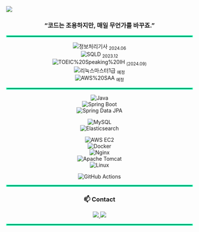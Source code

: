 <!-- 상단 헤더 -->
<img src="https://capsule-render.vercel.app/api?type=waving&color=auto&height=280&section=header&text=Hi!%20%F0%9F%91%8B%20I%20am%20Seunghyun!&fontSize=67" />

<!-- 소개글 -->
<div align="center">
<h3><strong>“코드는 조용하지만, 매일 무언가를 바꾸죠.”</strong></h3>
</div>

<hr style="border: 2px solid #00FFA8;"/>

<!-- 자격증 -->
<div align="center">

![정보처리기사](https://img.shields.io/badge/정보처리기사-0056D2?style=for-the-badge&logoColor=white) <sub>2024.06</sub>  
![SQLD](https://img.shields.io/badge/SQLD-336791?style=for-the-badge&logo=postgresql&logoColor=white) <sub>2023.12</sub>  
![TOEIC%20Speaking%20IH](https://img.shields.io/badge/TOEIC%20Speaking-IH-1F8ACB?style=for-the-badge&logo=testinglibrary&logoColor=white) <sub>(2024.09)</sub>  
![리눅스마스터1급](https://img.shields.io/badge/리눅스마스터1급-FF9900?style=for-the-badge&logoColor=white) <sub>예정</sub>  
![AWS%20SAA](https://img.shields.io/badge/AWS%20SAA-FF9900?style=for-the-badge&logo=amazonaws&logoColor=white) <sub>예정</sub>

</div>

<hr style="border: 2px solid #00FFA8;"/>

<!-- 기술 스택 -->
<div align="center">

![Java](https://img.shields.io/badge/Java-007396?style=for-the-badge&logo=openjdk&logoColor=white)  
![Spring Boot](https://img.shields.io/badge/Spring%20Boot-6DB33F?style=for-the-badge&logo=springboot&logoColor=white)  
![Spring Data JPA](https://img.shields.io/badge/Spring%20Data%20JPA-59666C?style=for-the-badge&logo=hibernate&logoColor=white)  

![MySQL](https://img.shields.io/badge/MySQL-4479A1?style=for-the-badge&logo=mysql&logoColor=white)  
![Elasticsearch](https://img.shields.io/badge/Elasticsearch-005571?style=for-the-badge&logo=elasticsearch&logoColor=white)  

![AWS EC2](https://img.shields.io/badge/AWS%20EC2-FF9900?style=for-the-badge&logo=amazonec2&logoColor=white)  
![Docker](https://img.shields.io/badge/Docker-2496ED?style=for-the-badge&logo=docker&logoColor=white)  
![Nginx](https://img.shields.io/badge/Nginx-009639?style=for-the-badge&logo=nginx&logoColor=white)  
![Apache Tomcat](https://img.shields.io/badge/Tomcat-F8DC75?style=for-the-badge&logo=apachetomcat&logoColor=black)  
![Linux](https://img.shields.io/badge/Linux-FCC624?style=for-the-badge&logo=linux&logoColor=black)  

![GitHub Actions](https://img.shields.io/badge/GitHub%20Actions-2088FF?style=for-the-badge&logo=githubactions&logoColor=white)

</div>

<hr style="border: 2px solid #00FFA8;"/>

<!-- Contact -->
<div align="center">
<h3>📫 Contact</h3>

<a href="mailto:tkdenddl182@gmail.com">
  <img src="https://img.shields.io/badge/Email-tkdenddl182@gmail.com-1E90FF?style=for-the-badge&logo=gmail&logoColor=white" />
</a>  
<a href="https://devlog-tmdgus99.tistory.com/">
  <img src="https://img.shields.io/badge/Blog-Tistory-FF6C37?style=for-the-badge&logo=tistory&logoColor=white" />
</a>

</div>

<hr style="border: 2px solid #00FFA8;"/>
